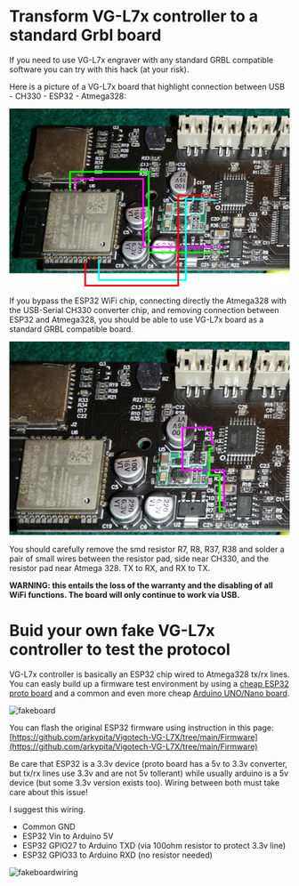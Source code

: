 # Transform VG-L7x controller to a standard Grbl board
If you need to use VG-L7x engraver with any standard GRBL compatible software you can try with this hack (at your risk).

Here is a picture of a VG-L7x board that highlight connection between USB - CH330 - ESP32 - Atmega328:

![original-wiring](original-wiring.jpg)

If you bypass the ESP32 WiFi chip, connecting directly the Atmega328 with the USB-Serial CH330 converter chip, and removing connection between ESP32 and Atmega328, you should be able to use VG-L7x board as a standard GRBL compatible board.

![hack](grbl-hack.jpg)

You should carefully remove the smd resistor R7, R8, R37, R38 and solder a pair of small wires between the resistor pad, side near CH330, and the resistor pad near Atmega 328. TX to RX, and RX to TX.

**WARNING: this entails the loss of the warranty and the disabling of all WiFi functions. The board will only continue to work via USB.**

# Buid your own fake VG-L7x controller to test the protocol

VG-L7x controller is basically an ESP32 chip wired to Atmega328 tx/rx lines. You can easly build up a firmware test environment by using a [cheap ESP32 proto board](https://s.click.aliexpress.com/e/_AcmKU1) and a common and even more cheap [Arduino UNO/Nano board](https://s.click.aliexpress.com/e/_A4UcUD).

![fakeboard](https://github.com/arkypita/Vigotech-VG-L7X/blob/main/Hardware/fakeboard.jpg)

You can flash the original ESP32 firmware using instruction in this page: [https://github.com/arkypita/Vigotech-VG-L7X/tree/main/Firmware](https://github.com/arkypita/Vigotech-VG-L7X/tree/main/Firmware)

Be care that ESP32 is a 3.3v device (proto board has a 5v to 3.3v converter, but tx/rx lines use 3.3v and are not 5v tollerant) while usually arduino is a 5v device (but some 3.3v version exists too). Wiring between both must take care about this issue!

I suggest this wiring.
- Common GND
- ESP32 Vin to Arduino 5V
- ESP32 GPIO27 to Arduino TXD (via 100ohm resistor to protect 3.3v line)
- ESP32 GPIO33 to Arduino RXD (no resistor needed)

![fakeboardwiring](https://github.com/arkypita/Vigotech-VG-L7X/blob/main/Hardware/fakeboardwiring.png)



